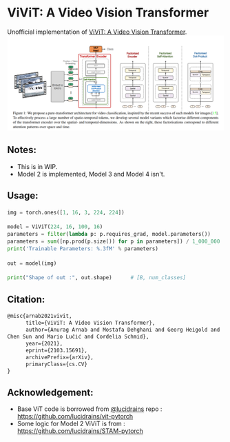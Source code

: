 # ViViT: A Video Vision Transformer
Unofficial implementation of [ViViT: A Video Vision Transformer](https://arxiv.org/abs/2103.15691).
![](assets/model.PNG)

## Notes:
* This is in WIP.
* Model 2 is implemented, Model 3 and Model 4 isn't.

## Usage:
```python
img = torch.ones([1, 16, 3, 224, 224])

model = ViViT(224, 16, 100, 16)
parameters = filter(lambda p: p.requires_grad, model.parameters())
parameters = sum([np.prod(p.size()) for p in parameters]) / 1_000_000
print('Trainable Parameters: %.3fM' % parameters)

out = model(img)

print("Shape of out :", out.shape)      # [B, num_classes]
```

## Citation:
```
@misc{arnab2021vivit,
      title={ViViT: A Video Vision Transformer}, 
      author={Anurag Arnab and Mostafa Dehghani and Georg Heigold and Chen Sun and Mario Lučić and Cordelia Schmid},
      year={2021},
      eprint={2103.15691},
      archivePrefix={arXiv},
      primaryClass={cs.CV}
}
```

## Acknowledgement:
* Base ViT code is borrowed from [@lucidrains](https://github.com/lucidrains) repo : https://github.com/lucidrains/vit-pytorch
* Some logic for Model 2 ViViT is from : https://github.com/lucidrains/STAM-pytorch 


